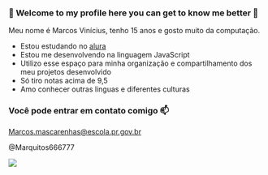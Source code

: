 ### 👻 Welcome to my profile here you can get to know me better 👻

Meu nome é Marcos Vinícius, tenho 15 anos e gosto muito da computação.

- Estou estudando no [alura](https://www.alura.com.br)
-  Estou me desenvolvendo na linguagem JavaScript
- Utilizo esse espaço para minha organização e compartilhamento dos meu projetos desenvolvido
- Só tiro notas acima de 9,5
- Amo conhecer outras linguas e diferentes culturas

### Você pode entrar em contato comigo  :mailbox:

Marcos.mascarenhas@escola.pr.gov.br

@Marquitos666777

![](https://media.tenor.com/Tw8FiJa_KWsAAAAd/alpha-wolf.gif)
